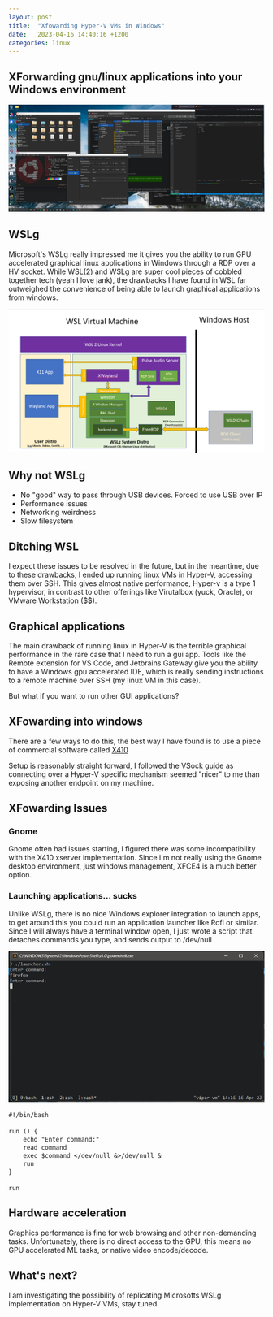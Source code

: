 ```yaml
---
layout: post
title:  "Xfowarding Hyper-V VMs in Windows"
date:   2023-04-16 14:40:16 +1200
categories: linux
---
```


## XForwarding gnu/linux applications into your Windows environment

![XForwarded Desktop](https://raw.githubusercontent.com/xtenduke/xtenduke.github.io/dd981bf1f297b5b98b977b897b7af6de6335971a/assets/images/xforward.png "Xforwarded desktop")

## WSLg
Microsoft's WSLg really impressed me it gives you the ability to run GPU accelerated graphical linux applications in Windows through a RDP over a HV socket. While WSL(2) and WSLg are super cool pieces of cobbled together tech (yeah I love jank), the drawbacks I have found in WSL far outweighed the convenience of being able to launch graphical applications from windows.

![WSLg](https://raw.githubusercontent.com/xtenduke/xtenduke.github.io/c6902a08b838aaa54242272d6c187a26abaea585/assets/images/wsl-wayland.png "WSLg")


## Why not WSLg

- No "good" way to pass through USB devices. Forced to use USB over IP
- Performance issues
- Networking weirdness
- Slow filesystem

## Ditching WSL
I expect these issues to be resolved in the future, but in the meantime, due to these drawbacks, I ended up running linux VMs in Hyper-V, accessing them over SSH.
This gives almost native performance, Hyper-v is a type 1 hypervisor, in contrast to other offerings like Virutalbox (yuck, Oracle), or VMware Workstation ($$).

## Graphical applications
The main drawback of running linux in Hyper-V is the terrible graphical performance in the rare case that I need to run a gui app. Tools like the Remote extension for VS Code, and Jetbrains Gateway give you the ability to have a Windows gpu accelerated IDE, which is really sending instructions to a remote machine over SSH (my linux VM in this case).

But what if you want to run other GUI applications?


## XFowarding into windows
There are a few ways to do this, the best way I have found is to use a piece of commercial software called [X410](https://www.google.com/url?sa=t&rct=j&q=&esrc=s&source=web&cd=&cad=rja&uact=8&ved=2ahUKEwi0yvui3K3-AhVA-jgGHTiKB2IQFnoECAwQAQ&url=https%3A%2F%2Fx410.dev%2F&usg=AOvVaw0pWaga9LvxlM_MbiFptB1h)

Setup is reasonably straight forward, I followed the VSock [guide](https://www.google.com/url?sa=t&rct=j&q=&esrc=s&source=web&cd=&cad=rja&uact=8&ved=2ahUKEwi0yvui3K3-AhVA-jgGHTiKB2IQFnoECAwQAQ&url=https%3A%2F%2Fx410.dev%2F&usg=AOvVaw0pWaga9LvxlM_MbiFptB1h) as connecting over a Hyper-V specific mechanism seemed "nicer" to me than exposing another endpoint on my machine.


## XFowarding Issues
### Gnome
Gnome often had issues starting, I figured there was some incompatibility with the X410 xserver implementation. Since i'm not really using the Gnome desktop environment, just windows management, XFCE4 is a much better option.

### Launching applications... sucks

Unlike WSLg, there is no nice Windows explorer integration to launch apps, to get around this you could run an application launcher like Rofi or similar. Since I will always have a terminal window open, I just wrote a script that detaches commands you type, and sends output to /dev/null

![Janky application launcher](https://raw.githubusercontent.com/xtenduke/xtenduke.github.io/dd981bf1f297b5b98b977b897b7af6de6335971a/assets/images/launcher.png "Janky application launcher")

```
#!/bin/bash

run () {
    echo "Enter command:"
    read command
    exec $command </dev/null &>/dev/null &
    run
}

run
```


## Hardware acceleration
Graphics performance is fine for web browsing and other non-demanding tasks. Unfortunately, there is no direct access to the GPU, this means no GPU accelerated ML tasks, or native video encode/decode.


## What's next?
I am investigating the possibility of replicating Microsofts WSLg implementation on Hyper-V VMs, stay tuned.

